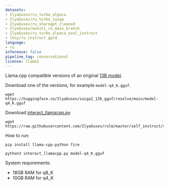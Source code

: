 ```yaml
---
datasets:
- IlyaGusev/ru_turbo_alpaca
- IlyaGusev/ru_turbo_saiga
- IlyaGusev/ru_sharegpt_cleaned
- IlyaGusev/oasst1_ru_main_branch
- IlyaGusev/ru_turbo_alpaca_evol_instruct
- lksy/ru_instruct_gpt4
language:
- ru
inference: false
pipeline_tag: conversational
license: llama2
---
```


Llama.cpp compatible versions of an original [13B model](https://huggingface.co/IlyaGusev/saiga2_13b_lora).

Download one of the versions, for example `model-q4_K.gguf`.
```
wget https://huggingface.co/IlyaGusev/saiga2_13b_gguf/resolve/main/model-q4_K.gguf
```

Download [interact_llamacpp.py](https://raw.githubusercontent.com/IlyaGusev/rulm/master/self_instruct/src/interact_llamacpp.py)
```
wget https://raw.githubusercontent.com/IlyaGusev/rulm/master/self_instruct/src/interact_llamacpp.py
```

How to run:
```
pip install llama-cpp-python fire

python3 interact_llamacpp.py model-q4_K.gguf
```

System requirements:
* 18GB RAM for q8_K
* 10GB RAM for q4_K
